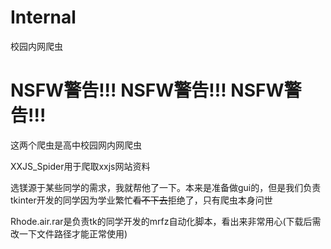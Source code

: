 # Internal
校园内网爬虫

# NSFW警告!!! NSFW警告!!! NSFW警告!!!

这两个爬虫是高中校园网内网爬虫

XXJS_Spider用于爬取xxjs网站资料

选镁源于某些同学的需求，我就帮他了一下。本来是准备做gui的，但是我们负责tkinter开发的同学因为学业繁忙~~看不下去~~拒绝了，只有爬虫本身问世

Rhode.air.rar是负责tk的同学开发的mrfz自动化脚本，看出来非常用心(下载后需改一下文件路径才能正常使用)
